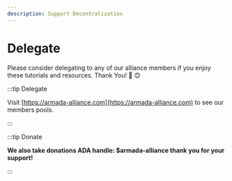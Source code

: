 ```yaml
---
description: Support Decentralization
---
```


# Delegate

Please consider delegating to any of our alliance members if you enjoy these tutorials and resources. Thank You! 🙏 😊

:::tip Delegate

Visit [https://armada-alliance.com](https://armada-alliance.com) to see our members pools.

:::

:::tip Donate

**We also take donations ADA handle: $armada-alliance thank you for your support!**


:::